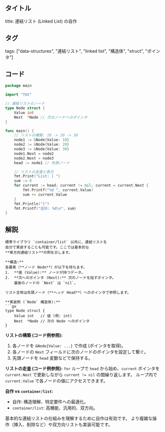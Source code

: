 ## タイトル
title: 連結リスト (Linked List) の自作

## タグ
tags: ["data-structures", "連結リスト", "linked list", "構造体", "struct", "ポインタ"]

## コード
```go
package main

import "fmt"

// 連結リストのノード
type Node struct {
	Value int
	Next  *Node // 次のノードへのポインタ
}

func main() {
	// リストの構築: 10 -> 20 -> 30
	node1 := &Node{Value: 10}
	node2 := &Node{Value: 20}
	node3 := &Node{Value: 30}
	node1.Next = node2
	node2.Next = node3
	head := node1 // 先頭ノード

	// リストの走査と表示
	fmt.Print("List: [ ")
	sum := 0
	for current := head; current != nil; current = current.Next {
		fmt.Printf("%d ", current.Value)
		sum += current.Value
	}
	fmt.Println("]")
	fmt.Printf("合計: %d\n", sum)
}

```

## 解説
```text
標準ライブラリ `container/list` 以外に、連結リストを
自分で実装することも可能です。ここでは基本的な
**単方向連結リスト**の例を示します。

**構造:**
各要素（**ノード Node**）が以下を持ちます。
1.  **値 (Value):** ノードが持つデータ。
2.  **次へのポインタ (Next):** 次のノードを指すポインタ。
    最後のノードの `Next` は `nil`。

リスト全体は先頭ノード（**ヘッド Head**）へのポインタで参照します。

**実装例 (`Node` 構造体):**
```go
type Node struct {
    Value int   // 値 (例: int)
    Next  *Node // 次の Node へのポインタ
}
```

**リストの構築 (コード例参照):**
1. 各ノードを `&Node{Value: ...}` で作成 (ポインタを取得)。
2. 各ノードの `Next` フィールドに次のノードのポインタを設定して繋ぐ。
3. 先頭ノードを `head` 変数などで保持する。

**リストの走査 (コード例参照):**
`for` ループで `head` から始め、`current` ポインタを
`current.Next` で更新しながら `current != nil` の間繰り返します。
ループ内で `current.Value` で各ノードの値にアクセスできます。

**自作 vs `container/list`:**
*   自作: 構造理解、特定要件への最適化。
*   `container/list`: 高機能、汎用的、双方向。

基本的な連結リストの仕組みを理解するために自作は有効です。
より複雑な操作（挿入、削除など）や双方向リストも実装可能です。